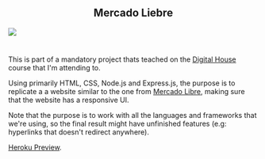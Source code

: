 <h2 align="center"> Mercado Liebre </h2>

<img align="center" src="https://i.imgur.com/WzcsRvo.png"/>

#

This is part of a mandatory project thats teached on the [Digital House] course that I'm attending to.

Using primarily HTML, CSS, Node.js and Express.js, the purpose is to replicate a a website similar to the one from [Mercado Libre], making sure that the website has a responsive UI.

Note that the purpose is to work with all the languages and frameworks that we're using, so the final result might have unfinished features (e.g: hyperlinks that doesn't redirect anywhere).</p>

[Heroku Preview].

<!-- links -->

[digital house]: https://www.digitalhouse.com/
[mercado libre]: https://www.mercadolibre.com.ar/
[heroku preview]: https://mercadoliebre-nacuna.herokuapp.com/
